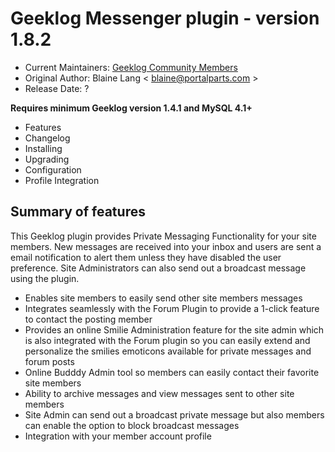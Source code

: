 # Geeklog Messenger plugin - version 1.8.2

* Current Maintainers: [Geeklog Community Members](https://github.com/orgs/Geeklog-Plugins/people)
* Original Author: Blaine Lang < blaine@portalparts.com >
* Release Date: ?

**Requires minimum Geeklog version 1.4.1 and MySQL 4.1+**

* Features
* Changelog
* Installing
* Upgrading
* Configuration
* Profile Integration

## Summary of features

This Geeklog plugin provides Private Messaging Functionality for your site members. New messages are received into your inbox and users are sent a email notification to alert them unless they have disabled the user preference. Site Administrators can also send out a broadcast message using the plugin.

* Enables site members to easily send other site members messages
* Integrates seamlessly with the Forum Plugin to provide a 1-click feature to contact the posting member
* Provides an online Smilie Administration feature for the site admin which is also integrated with the Forum plugin so you can easily extend and personalize the smilies emoticons available for private messages and forum posts
* Online Budddy Admin tool so members can easily contact their favorite site members
* Ability to archive messages and view messages sent to other site members
* Site Admin can send out a broadcast private message but also members can enable the option to block broadcast messages
* Integration with your member account profile
